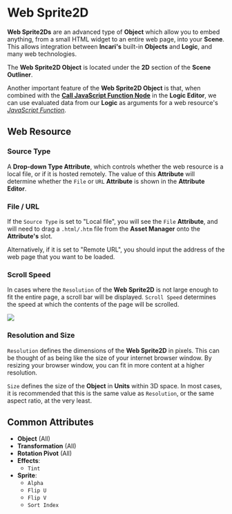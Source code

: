 # Web Sprite2D

**Web Sprite2Ds** are an advanced type of **Object** which allow you to embed anything, from a small HTML widget to an entire web page, into your **Scene**. This allows integration between **Incari's** built-in **Objects** and **Logic**, and many web technologies. 

The **Web Sprite2D Object** is located under the **2D** section of the **Scene Outliner**.

Another important feature of the **Web Sprite2D Object** is that, when combined with the [**Call JavaScript Function Node**](../../../toolbox/web/call-javascript-function.md) in the **Logic Editor**, we can use evaluated data from our **Logic** as arguments for a web resource's [*JavaScript Function*](https://developer.mozilla.org/en-US/docs/Web/JavaScript/Guide/Functions).

## Web Resource

### Source Type

A **Drop-down Type Attribute**, which controls whether the web resource is a local file, or if it is hosted remotely. The value of this **Attribute** will determine whether the `File` or `URL` **Attribute** is shown in the **Attribute Editor**.

### File / URL

If the `Source Type` is set to "Local file", you will see the `File` **Attribute**, and will need to drag a `.html/.htm` file from the **Asset Manager** onto the **Attribute's** slot.

Alternatively, if it is set to "Remote URL", you should input the address of the web page that you want to be loaded.

### Scroll Speed

In cases where the `Resolution` of the **Web Sprite2D** is not large enough to fit the entire page, a scroll bar will be displayed. `Scroll Speed` determines the speed at which the contents of the page will be scrolled.

![](../../../.gitbook/assets/web-sprite.gif)

### Resolution and Size

`Resolution` defines the dimensions of the **Web Sprite2D** in pixels. This can be thought of as being like the size of your internet browser window. By resizing your browser window, you can fit in more content at a higher resolution.

`Size` defines the size of the **Object** in **Units** within 3D space. In most cases, it is recommended that this is the same value as `Resolution`, or the same aspect ratio, at the very least.

## Common Attributes

* **Object** \(All\)
* **Transformation** \(All\)
* **Rotation Pivot** \(All\)
* **Effects**:
  * `Tint`
* **Sprite**:
  * `Alpha`
  * `Flip U`
  * `Flip V`
  * `Sort Index`

